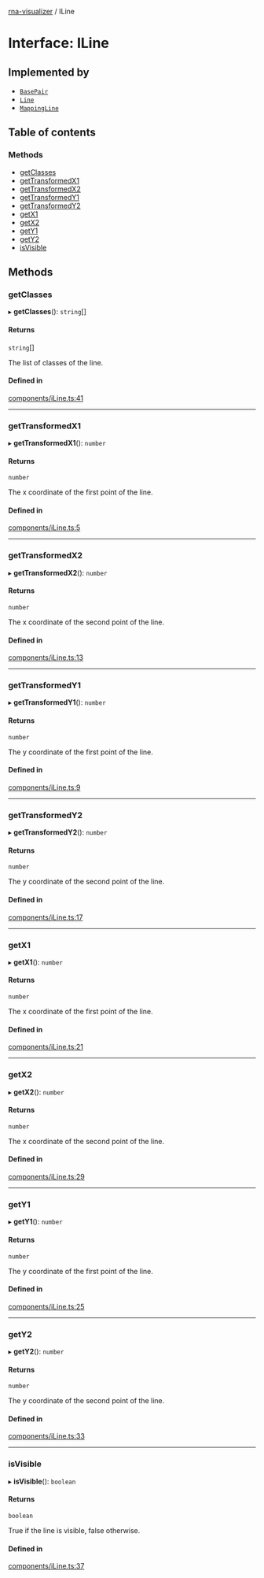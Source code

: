 [rna-visualizer](../README.md) / ILine

# Interface: ILine

## Implemented by

- [`BasePair`](../classes/BasePair.md)
- [`Line`](../classes/Line.md)
- [`MappingLine`](../classes/MappingLine.md)

## Table of contents

### Methods

- [getClasses](ILine.md#getclasses)
- [getTransformedX1](ILine.md#gettransformedx1)
- [getTransformedX2](ILine.md#gettransformedx2)
- [getTransformedY1](ILine.md#gettransformedy1)
- [getTransformedY2](ILine.md#gettransformedy2)
- [getX1](ILine.md#getx1)
- [getX2](ILine.md#getx2)
- [getY1](ILine.md#gety1)
- [getY2](ILine.md#gety2)
- [isVisible](ILine.md#isvisible)

## Methods

### getClasses

▸ **getClasses**(): `string`[]

#### Returns

`string`[]

The list of classes of the line.

#### Defined in

[components/iLine.ts:41](https://github.com/michalhercik/rna-visualizer/blob/43166fe/lib/src/components/iLine.ts#L41)

___

### getTransformedX1

▸ **getTransformedX1**(): `number`

#### Returns

`number`

The x coordinate of the first point of the line.

#### Defined in

[components/iLine.ts:5](https://github.com/michalhercik/rna-visualizer/blob/43166fe/lib/src/components/iLine.ts#L5)

___

### getTransformedX2

▸ **getTransformedX2**(): `number`

#### Returns

`number`

The x coordinate of the second point of the line.

#### Defined in

[components/iLine.ts:13](https://github.com/michalhercik/rna-visualizer/blob/43166fe/lib/src/components/iLine.ts#L13)

___

### getTransformedY1

▸ **getTransformedY1**(): `number`

#### Returns

`number`

The y coordinate of the first point of the line.

#### Defined in

[components/iLine.ts:9](https://github.com/michalhercik/rna-visualizer/blob/43166fe/lib/src/components/iLine.ts#L9)

___

### getTransformedY2

▸ **getTransformedY2**(): `number`

#### Returns

`number`

The y coordinate of the second point of the line.

#### Defined in

[components/iLine.ts:17](https://github.com/michalhercik/rna-visualizer/blob/43166fe/lib/src/components/iLine.ts#L17)

___

### getX1

▸ **getX1**(): `number`

#### Returns

`number`

The x coordinate of the first point of the line.

#### Defined in

[components/iLine.ts:21](https://github.com/michalhercik/rna-visualizer/blob/43166fe/lib/src/components/iLine.ts#L21)

___

### getX2

▸ **getX2**(): `number`

#### Returns

`number`

The x coordinate of the second point of the line.

#### Defined in

[components/iLine.ts:29](https://github.com/michalhercik/rna-visualizer/blob/43166fe/lib/src/components/iLine.ts#L29)

___

### getY1

▸ **getY1**(): `number`

#### Returns

`number`

The y coordinate of the first point of the line.

#### Defined in

[components/iLine.ts:25](https://github.com/michalhercik/rna-visualizer/blob/43166fe/lib/src/components/iLine.ts#L25)

___

### getY2

▸ **getY2**(): `number`

#### Returns

`number`

The y coordinate of the second point of the line.

#### Defined in

[components/iLine.ts:33](https://github.com/michalhercik/rna-visualizer/blob/43166fe/lib/src/components/iLine.ts#L33)

___

### isVisible

▸ **isVisible**(): `boolean`

#### Returns

`boolean`

True if the line is visible, false otherwise.

#### Defined in

[components/iLine.ts:37](https://github.com/michalhercik/rna-visualizer/blob/43166fe/lib/src/components/iLine.ts#L37)
